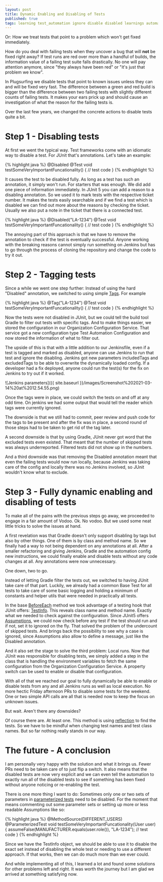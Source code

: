 ```yaml
---
layout: post
title: Dynamic Enabling and Disabling of Tests
published: true
tags: learning test_automation ignore disable disabled learnings automation junit jenkins gradle
---
```


Or: How we treat tests that point to a problem which won't get fixed immediately.

How do you deal with failing tests when they uncover a bug that will **not** be fixed right away? If test runs are red over more than a handful of builds, the information value of a failing test suite falls drastically. No one will pay attention anymore, since "they always have been red" or "it's just that problem we know".

In Plugsurfing we disable tests that point to known issues unless they can and will be fixed very fast. The difference between a green and red build is bigger than the difference between two failing tests with slightly different counts of failing tests. It makes your ears prick up and should cause an investigation of what the reason for the failing tests is.

Over the last few years, we changed the concrete actions to disable tests quite a bit.


# Step 1 - Disabling tests

At first we went the typical way. Test frameworks come with an idiomatic way to disable a test. For JUnit that's annotations. Let's take an example:

{% highlight java %}
@Disabled
@Test
void testSomeVeryImportantFuncationality() {
    // test code
} 
{% endhighlight %}

It causes the test to be disabled fully. As long as a test has such an annotation, it simply won't run. For starters that was enough. We did add one piece of information immediately. In JUnit 5 you can add a reason to a disabling annotation. So we used it to mark tests with the respective ticket number. It makes the tests easily searchable and if we find a test which is disabled we can find out more about the reasons by checking the ticket. Usually we also put a note in the ticket that there is a connected test.

{% highlight java %}
@Disabled("LA-1234")
@Test
void testSomeVeryImportantFuncationality() {
    // test code
} 
{% endhighlight %}

The annoying part of this approach is that we have to remove the annotation to check if the test is eventually successful. Anyone working with the breaking reasons cannot simply run something on Jenkins but has to go through the process of cloning the repository and change the code to try it out.


# Step 2 - Tagging tests

Since a while we went one step further: Instead of using the hard "Disabled" annotation, we switched to using simple [Tags](https://www.baeldung.com/junit-filtering-tests). For example

{% highlight java %}
@Tag("LA-1234") 
@Test 
void testSomeVeryImportantFuncationality() { 
	// test code 
} 
{% endhighlight %}

Now the tests were not disabled in JUnit, but we could tell the build tool Gradle to filter out tests with specific tags. And to make things easier, we stored the configuration in our Organization Configuration Service. That service got a new configuration type Test Automation Configuration and now stored the information of what to filter out.

The upside of this is that with a little addition to our Jenkinsfile, even if a test is tagged and marked as disabled, anyone can use Jenkins to run that test and ignore the disabling. Jenkins got new parameters includedTags and excludedTags to be able to overwrite the dynamically loaded config. If a developer had a fix deployed, anyone could run the test(s) for the fix on Jenkins to try out if it worked.

![Jenkins parameters]({{ site.baseurl }}/images/Screenshot%202021-03-14%20at%2012.54.55.png)

Once the tags were in place, we could switch the tests on and off at any odd time. On jenkins we had some output that would tell the reader which tags were currently ignored.

The downside is that we still had to commit, peer review and push code for the tags to be present and after the fix was in place, a second round of those steps had to be taken to get rid of the tag later.

A second downside is that by using Gradle, JUnit never got word that the excluded tests even existed. That meant that the number of skipped tests was always underreported. Filtered tests did not show up in the numbers.

And a third downside was that removing the Disabled annotation meant that even the failing tests would now run locally, because Jenkins was taking care of the config and locally there was no Jenkins involved, so JUnit wouldn't know what to exclude.


# Step 3 - Fully dynamic enabling and disabling of tests

To make all of the pains with the previous steps go away, we proceeded to engage in a fair amount of Vodoo. Ok. No vodoo. But we used some neat little tricks to solve the issues at hand.

A first revelation was that Gradle doesn't only support disabling by tags but also by other things. One of them is by class and method name. So we finally had a way to not being dependent on any annotations at all. After a smaller refactoring and giving Jenkins, Gradle and the automation config new instructions, we could finally enable and disable tests without any code changes at all. Any annotations were now unnecessary.

One down, two to go.

Instead of letting Gradle filter the tests out, we switched to having JUnit take care of that part. Luckily, we already had a common Base Test for all tests to take care of some basic logging and holding a minimum of constants and helper utils that were needed in practically all tests.

In the base [BeforeEach](https://www.baeldung.com/junit-5#1-beforeall-and-beforeeach) method we took advantage of a testing hook that JUnit offers: [TestInfo](https://junit.org/junit5/docs/current/api/org.junit.jupiter.api/org/junit/jupiter/api/TestInfo.html). This reveals class name and method name. Exactly what we needed to check against the configuration. Since JUnit5 offers [Assumptions](https://junit.org/junit5/docs/current/api/org.junit.jupiter.api/org/junit/jupiter/api/Assumptions.html), we could now check before any test if the test should run and if not, set it to ignored on the fly. That solved the problem of the undercount of skipped tests. And brings back the possibility to see why a case is ignored, since Assumptions also allow to define a message, just like the Disabled annotation.

And it also set the stage to solve the third problem: Local runs. Now that JUnit was responsible for disabling tests, we simply added a step in the class that is handling the environment variables to fetch the same configuration from the Organization Configuration Service. A property switch can be used to enable or disable that configuration.

With all of that we reached our goal to fully dynamically be able to enable or disable tests from any and all Jenkins runs as well as local execution. No more hectic Friday afternoon PRs to disable some tests for the weekend. One or two simple API calls are all that is needed now to keep the focus on unknown issues.

But wait. Aren't there any downsides?

Of course there are. At least one. This method is using [reflection](https://www.baeldung.com/java-reflection) to find the tests. So we have to be mindful when changing test names and test class names. But so far nothing really stands in our way.

# The future - A conclusion

I am personally very happy with the solution and what it brings us. Fewer PRs need to be taken care of to just flip a switch. It also means that the disabled tests are now very explicit and we can even tell the automation to exactly run all of the disabled tests to see if something has been fixed without anyone noticing or re-enabling the test.

There is one more thing I want to do: Sometimes only one or two sets of parameters in [parameterized tests](https://www.baeldung.com/parameterized-tests-junit-5) need to be disabled. For the moment that means commenting out some parameter sets or setting up more or less readable Assumptions like so:

{% highlight java %}
@MethodSource(DIFFERENT_USERS) 
@ParameterizedTest 
void testSomeVeryImportantFuncationality(User user) { 
	assumeFalse(MANUFACTURER.equals(user.role()), "LA-1234"); 
	// test code 
} 
{% endhighlight %}

Since we have the TestInfo object, we should be able to use it to disable the exact set instead of disabling the whole test or needing to use a different approach. If that works, then we can do much more than we ever could.

And while implementing all of this, I learned a lot and found some solutions for other problems left and right. It was worth the journey but I am glad we arrived at something satisfying now.
